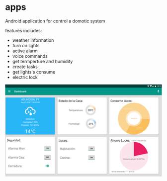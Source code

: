 # apps

Android application for control a domotic system

features includes:

- weather information
- turn on lights
- active alarm
- voice commands
- get termperture and humidity
- create tasks
- get lights's consume
- electric lock

![alt text](screenshots/01.png)

